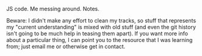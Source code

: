 JS code. Me messing around. Notes.

Beware: I didn't make any effort to clean my tracks, so stuff that
represents my "current understanding" is mixed with old stuff (and even the
git history isn't going to be much help in teasing them apart). If you want
more info about a particular thing, I can point you to the resource that I
was learning from; just email me or otherwise get in contact.
